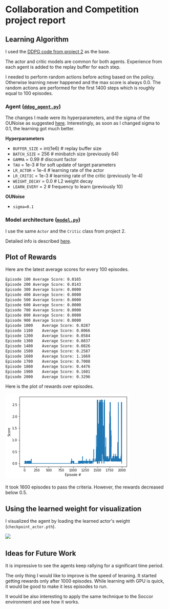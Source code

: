 # Collaboration and Competition project report

## Learning Algorithm

I used the [DDPG code from project 2](https://github.com/da1ssk/Udacity-DRLND-2-Continuous-Control/blob/main/ddpg_agent.py) as the base.

The actor and critic models are common for both agents. Experience from each agent is added to the replay buffer for each step.

I needed to perform random actions before acting based on the policy. Otherwise learning never happened and the max score is always 0.0. The random actions are performed for the first 1400 steps which is roughly equal to 100 episodes.

### Agent ([`ddpg_agent.py`](ddpg_agent.py))
The changes I made were its hyperparameters, and the sigma of the OUNoise as suggested [here](https://knowledge.udacity.com/questions/210686). Interestingly, as soon as I changed sigma to 0.1, the learning got much better.

**Hyperparameters**
- `BUFFER_SIZE` = int(1e6)  # replay buffer size
- `BATCH_SIZE` = 256        # minibatch size (previously 64)
- `GAMMA` = 0.99            # discount factor
- `TAU` = 1e-3              # for soft update of target parameters
- `LR_ACTOR` = 1e-4         # learning rate of the actor 
- `LR_CRITIC` = 1e-3        # learning rate of the critic (previously 1e-4)
- `WEIGHT_DECAY` = 0.0      # L2 weight decay
- `LEARN_EVERY` = 2         # frequency to learn (previously 10)

**OUNoise**
- `sigma=0.1`

### Model architecture ([`model.py`](model.py))
I use the same `Actor` and the `Critic` class from project 2.

Detailed info is described [here](https://github.com/da1ssk/Udacity-DRLND-2-Continuous-Control/blob/main/Report.md#model-architecture-modelpy).

## Plot of Rewards
Here are the latest average scores for every 100 episodes. 

```
Episode 100	Average Score: 0.0165
Episode 200	Average Score: 0.0143
Episode 300	Average Score: 0.0000
Episode 400	Average Score: 0.0000
Episode 500	Average Score: 0.0000
Episode 600	Average Score: 0.0000
Episode 700	Average Score: 0.0000
Episode 800	Average Score: 0.0000
Episode 900	Average Score: 0.0000
Episode 1000	Average Score: 0.0287
Episode 1100	Average Score: 0.0066
Episode 1200	Average Score: 0.0584
Episode 1300	Average Score: 0.0837
Episode 1400	Average Score: 0.0826
Episode 1500	Average Score: 0.2587
Episode 1600	Average Score: 1.1669
Episode 1700	Average Score: 0.7008
Episode 1800	Average Score: 0.4476
Episode 1900	Average Score: 0.1601
Episode 2000	Average Score: 0.3296
```

Here is the plot of rewards over episodes.

![rewards](rewards.png)

It took 1600 episodes to pass the criteria. However, the rewards decreased below 0.5.

## Using the learned weight for visualization
I visualized the agent by loading the learned actor's weight (`checkpoint_actor.pth`).

<img src="tennis_result.gif" width=480>

## Ideas for Future Work
It is impressive to see the agents keep rallying for a significant time period.

The only thing I would like to improve is the speed of leraning. It started getting rewards only after 1000 episodes. While learning with GPU is quick, it would be good to make it less episodes to run.

It would be also interesting to apply the same technique to the Soccor environment and see how it works.
